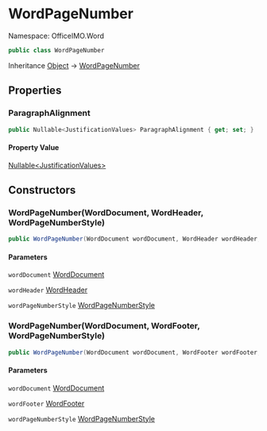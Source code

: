 # WordPageNumber

Namespace: OfficeIMO.Word



```csharp
public class WordPageNumber
```

Inheritance [Object](https://docs.microsoft.com/en-us/dotnet/api/system.object) → [WordPageNumber](./officeimo.word.wordpagenumber.md)

## Properties

### **ParagraphAlignment**



```csharp
public Nullable<JustificationValues> ParagraphAlignment { get; set; }
```

#### Property Value

[Nullable&lt;JustificationValues&gt;](https://docs.microsoft.com/en-us/dotnet/api/system.nullable-1)<br>

## Constructors

### **WordPageNumber(WordDocument, WordHeader, WordPageNumberStyle)**



```csharp
public WordPageNumber(WordDocument wordDocument, WordHeader wordHeader, WordPageNumberStyle wordPageNumberStyle)
```

#### Parameters

`wordDocument` [WordDocument](./officeimo.word.worddocument.md)<br>

`wordHeader` [WordHeader](./officeimo.word.wordheader.md)<br>

`wordPageNumberStyle` [WordPageNumberStyle](./officeimo.word.wordpagenumberstyle.md)<br>

### **WordPageNumber(WordDocument, WordFooter, WordPageNumberStyle)**



```csharp
public WordPageNumber(WordDocument wordDocument, WordFooter wordFooter, WordPageNumberStyle wordPageNumberStyle)
```

#### Parameters

`wordDocument` [WordDocument](./officeimo.word.worddocument.md)<br>

`wordFooter` [WordFooter](./officeimo.word.wordfooter.md)<br>

`wordPageNumberStyle` [WordPageNumberStyle](./officeimo.word.wordpagenumberstyle.md)<br>
